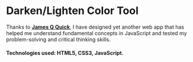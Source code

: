 # Darken/Lighten Color Tool

Thanks to [**James Q Quick**](https://www.linkedin.com/in/jamesqquick/), I have designed yet another web app 
that has helped me understand fundamental concepts in JavaScript and tested my problem-solving and critical thinking skills.

#### Technologies used: HTML5, CSS3, JavaScript.






